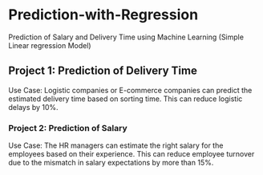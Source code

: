# Prediction-with-Regression
Prediction of Salary and Delivery Time using Machine Learning (Simple Linear regression Model)

## Project 1: Prediction of Delivery Time
Use Case: Logistic companies or E-commerce companies can predict the estimated delivery time based on sorting time. This can reduce logistic delays by 10%.

### Project 2: Prediction of Salary
Use Case: The HR managers can estimate the right salary for the employees based on their experience. This can reduce employee turnover due to the mismatch in salary expectations by more than 15%.
